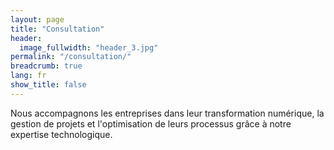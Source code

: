 ```yaml
---
layout: page
title: "Consultation"
header:
  image_fullwidth: "header_3.jpg"
permalink: "/consultation/"
breadcrumb: true
lang: fr
show_title: false
---
```


Nous accompagnons les entreprises dans leur transformation numérique, la gestion de projets et l'optimisation de leurs processus grâce à notre expertise technologique.
